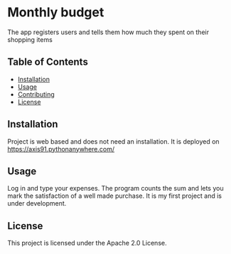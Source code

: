 # Monthly budget

The app registers users and tells them how much they spent on their shopping items

## Table of Contents

- [Installation](#installation)
- [Usage](#usage)
- [Contributing](#contributing)
- [License](#license)

## Installation

Project is web based and does not need an installation. It is deployed on https://axis91.pythonanywhere.com/

## Usage

Log in and type your expenses. The program counts the sum and lets you mark the satisfaction of a well made purchase. It is my first project and is under development.

## License

This project is licensed under the Apache 2.0 License.
